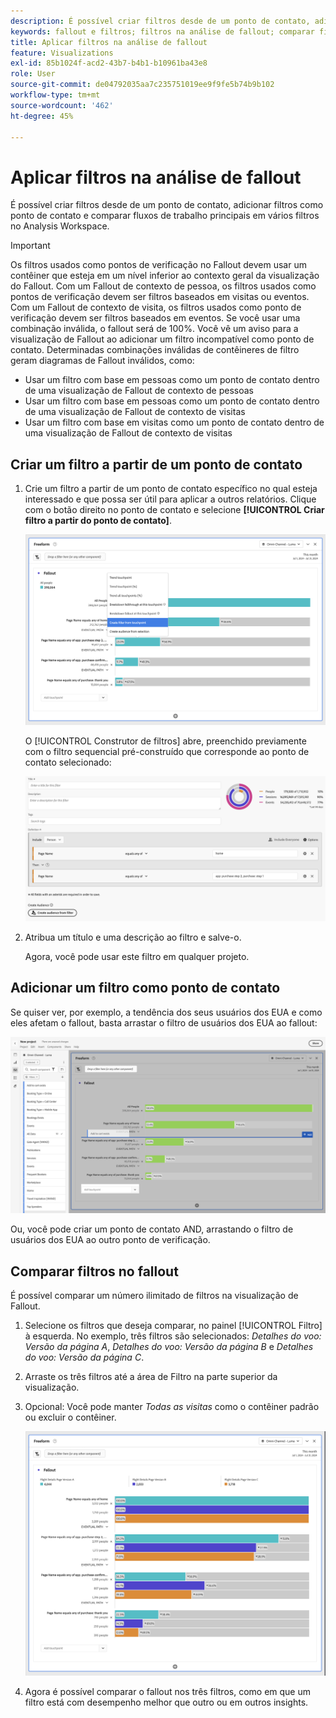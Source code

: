 ```yaml
---
description: É possível criar filtros desde de um ponto de contato, adicionar filtros como ponto de contato e comparar fluxos de trabalho principais em vários filtros no Analysis Workspace.
keywords: fallout e filtros; filtros na análise de fallout; comparar filtros no fallout
title: Aplicar filtros na análise de fallout
feature: Visualizations
exl-id: 85b1024f-acd2-43b7-b4b1-b10961ba43e8
role: User
source-git-commit: de04792035aa7c235751019ee9f9fe5b74b9b102
workflow-type: tm+mt
source-wordcount: '462'
ht-degree: 45%

---
```


# Aplicar filtros na análise de fallout

É possível criar filtros desde de um ponto de contato, adicionar filtros como ponto de contato e comparar fluxos de trabalho principais em vários filtros no Analysis Workspace.

>[!IMPORTANT]
>
>Os filtros usados como pontos de verificação no Fallout devem usar um contêiner que esteja em um nível inferior ao contexto geral da visualização do Fallout. Com um Fallout de contexto de pessoa, os filtros usados como pontos de verificação devem ser filtros baseados em visitas ou eventos. Com um Fallout de contexto de visita, os filtros usados como ponto de verificação devem ser filtros baseados em eventos. Se você usar uma combinação inválida, o fallout será de 100%. Você vê um aviso para a visualização de Fallout ao adicionar um filtro incompatível como ponto de contato. Determinadas combinações inválidas de contêineres de filtro geram diagramas de Fallout inválidos, como:

* Usar um filtro com base em pessoas como um ponto de contato dentro de uma visualização de Fallout de contexto de pessoas
* Usar um filtro com base em pessoas como um ponto de contato dentro de uma visualização de Fallout de contexto de visitas
* Usar um filtro com base em visitas como um ponto de contato dentro de uma visualização de Fallout de contexto de visitas

## Criar um filtro a partir de um ponto de contato

1. Crie um filtro a partir de um ponto de contato específico no qual esteja interessado e que possa ser útil para aplicar a outros relatórios. Clique com o botão direito no ponto de contato e selecione **[!UICONTROL Criar filtro a partir do ponto de contato]**.

   ![O menu suspenso Ponto de Contato com a opção Criar segmento a partir do ponto de contato realçada.](assets/fallout-createfilter.png)

   O [!UICONTROL Construtor de filtros] abre, preenchido previamente com o filtro sequencial pré-construído que corresponde ao ponto de contato selecionado:

   ![O Construtor de Filtros exibe o filtro sequencial pré-preenchido e pré-construído.](assets/fallout-definefilter.png)

1. Atribua um título e uma descrição ao filtro e salve-o.

   Agora, você pode usar este filtro em qualquer projeto.

## Adicionar um filtro como ponto de contato

Se quiser ver, por exemplo, a tendência dos seus usuários dos EUA e como eles afetam o fallout, basta arrastar o filtro de usuários dos EUA ao fallout:

![O filtro Usuários dos EUA foi selecionado e realçado para arrastar para o fallout.](assets/fallout-addfilter.png)

Ou, você pode criar um ponto de contato AND, arrastando o filtro de usuários dos EUA ao outro ponto de verificação.

## Comparar filtros no fallout

É possível comparar um número ilimitado de filtros na visualização de Fallout.

1. Selecione os filtros que deseja comparar, no painel [!UICONTROL Filtro] à esquerda. No exemplo, três filtros são selecionados: *Detalhes do voo: Versão da página A*, *Detalhes do voo: Versão da página B* e *Detalhes do voo: Versão da página C*.
1. Arraste os três filtros até a área de Filtro na parte superior da visualização.


1. Opcional: Você pode manter *Todas as visitas* como o contêiner padrão ou excluir o contêiner.

   ![O Fallout mostra Todas as Visitas juntamente com os dois filtros arrastados na etapa anterior.](assets/fallout-multiplefilters.png)

1. Agora é possível comparar o fallout nos três filtros, como em que um filtro está com desempenho melhor que outro ou em outros insights.
